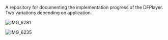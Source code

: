 A repository for documenting the implementation progress of the DFPlayer.
Two variations depending on application.

![IMG_6281](https://github.com/user-attachments/assets/89702449-c87d-4cc1-add1-5e99875ad4ab)

![IMG_6235](https://github.com/user-attachments/assets/59fcd9d8-ab3a-43a6-a4b7-5a33ee607e01)
